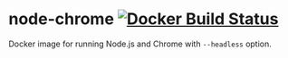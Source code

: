 # node-chrome [![Docker Build Status](https://img.shields.io/docker/build/michaelth/node-chrome.svg)](https://hub.docker.com/r/michaelth/node-chrome/)
Docker image for running Node.js and Chrome with `--headless` option.
